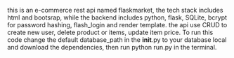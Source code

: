 this is an e-commerce rest api named flaskmarket, the tech stack includes html and bootsrap, while the backend includes python, flask, SQLite, bcrypt for password hashing, flash_login and render template. the api use CRUD to create new user, delete product or items, update item price. To run this code change the default database_path in the __init__.py to your database local and download the dependencies, then run python run.py in the terminal.
